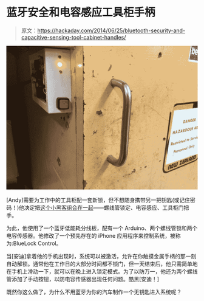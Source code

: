 # 蓝牙安全和电容感应工具柜手柄

> 原文：<https://hackaday.com/2014/06/25/bluetooth-security-and-capacitive-sensing-tool-cabinet-handles/>

![Locking tool cabinet](img/ff7d6c40fb033bfc6852bb65aa9dfcea.png)

[Andy]需要为工作中的工具柜配一套新锁，但不想随身携带另一把钥匙(或记住密码！)他决定把[这个小黑客组合在一起](http://handya.co.nz/post/89734624902/bluetooth-enabled-tool-cupboards)——螺线管锁定、电容感应、工具柜门把手。

为此，他使用了一个蓝牙低能耗分线板，配有一个 Arduino、两个螺线管锁和两个电容传感器。他修改了一个预先存在的 iPhone 应用程序来控制系统，被称为:BlueLock Control。

当[安迪]拿着他的手机出现时，系统可以被激活，允许在你触摸金属手柄的那一刻自动解锁。通常他在工作日的大部分时间都不锁门，但一天结束后，他只需简单地在手机上滑动一下，就可以在晚上进入锁定模式。为了以防万一，他还为两个螺线管添加了手动按钮，以防电容传感器出现任何问题。酷黑[安迪！]

既然你这么做了，为什么不用蓝牙为你的汽车制作一个无钥匙进入系统呢？